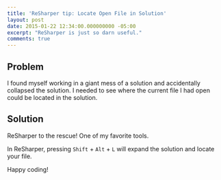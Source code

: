 ```yaml
---
title: 'ReSharper tip: Locate Open File in Solution'
layout: post
date: 2015-01-22 12:34:00.000000000 -05:00
excerpt: "ReSharper is just so darn useful."
comments: true
---
```

## Problem

I found myself working in a giant mess of a solution and accidentally collapsed the solution. I needed to see where the current file I had open could be located in the solution.

## Solution

ReSharper to the rescue! One of my favorite tools.

In ReSharper, pressing `Shift` + `Alt` + `L` will expand the solution and locate your file.

Happy coding!